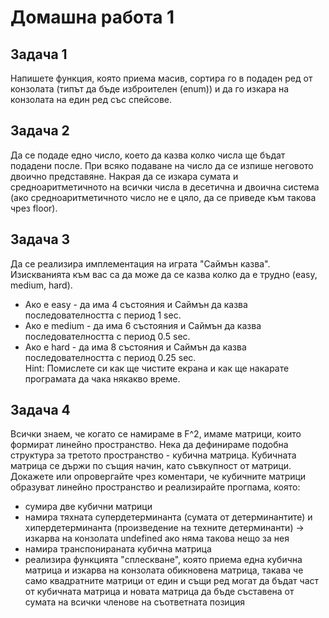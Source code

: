 # Домашна работа 1

## Задача 1
Напишете функция, която приема масив, сортира го в подаден ред от конзолата (типът да бъде изброителен (enum)) и да го изкара на конзолата на един ред със спейсове.

## Задача 2
Да се подаде едно число, което да казва колко числа ще бъдат подадени после. При всяко подаване на число да се изпише неговото двоично представяне. Накрая да се изкара сумата и средноаритметичното на всички числа в десетична и двоична система (ако средноаритметичното число не е цяло, да се приведе към такова чрез floor).

## Задача 3
Да се реализира имплементация на играта "Саймън казва". Изискванията към вас са да може да се казва колко да е трудно (easy, medium, hard).
* Ако е easy - да има 4 състояния и Саймън да казва последователността с период 1 sec.
* Ако е medium - да има 6 състояния и Саймън да казва последователността с период 0.5 sec.
* Ако е hard - да има 8 състояния и Саймън да казва последователността с период 0.25 sec. <br>
Hint: Помислете си как ще чистите екрана и как ще накарате програмата да чака някакво време.

## Задача 4
Всички знаем, че когато се намираме в F^2, имаме матрици, които формират линейно пространство. Нека да дефинираме подобна структура за третото пространство - кубична матрица. Кубичната матрица се държи по същия начин, като съвкупност от матрици. Докажете или опровергайте чрез коментари, че кубичните матрици образуват линейно пространство и реализирайте прогпама, която:
* сумира две кубични матрици
* намира тяхната супердетерминанта (сумата от детерминантите) и хипердетерминанта (произведение на техните детерминанти) -> изкарва на конзолата undefined ако няма такова нещо за нея
* намира транспонираната кубична матрица
* реализира функцията "сплескване", която приема една кубична матрица и изкарва на конзолата обикновена матрица, такава че само квадратните матрици от един и същи ред могат да бъдат част от кубичната матрица и новата матрица да бъде съставена от сумата на всички членове на съответната позиция
